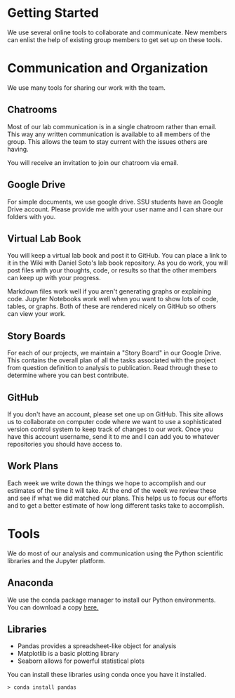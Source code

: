# Getting Started

We use several online tools to collaborate and communicate.  New members
can enlist the help of existing group members to get set up on these
tools.

# Communication and Organization

We use many tools for sharing our work with the team.

## Chatrooms

Most of our lab communication is in a single chatroom rather than email.
This way any written communication is available to all members of the
group.  This allows the team to stay current with the issues others are
having.

You will receive an invitation to join our chatroom via email.

## Google Drive

For simple documents, we use google drive.  SSU students have an Google
Drive account.  Please provide me with your user name and I can share
our folders with you.

## Virtual Lab Book

You will keep a virtual lab book and post it to GitHub.  You can place a
link to it in the Wiki with Daniel Soto's lab book repository.  As you
do work, you will post files with your thoughts, code, or results so
that the other members can keep up with your progress.

Markdown files work well if you aren't generating graphs or explaining
code.  Jupyter Notebooks work well when you want to show lots of code,
tables, or graphs.  Both of these are rendered nicely on GitHub so
others can view your work.

## Story Boards

For each of our projects, we maintain a "Story Board" in our Google
Drive.  This contains the overall plan of all the tasks associated with
the project from question definition to analysis to publication.  Read
through these to determine where you can best contribute.

## GitHub

If you don't have an account, please set one up on GitHub.  This site
allows us to collaborate on computer code where we want to use a
sophisticated version control system to keep track of changes to our
work.  Once you have this account username, send it to me and I can add
you to whatever repositories you should have access to.

## Work Plans

Each week we write down the things we hope to accomplish and our
estimates of the time it will take.  At the end of the week we review
these and see if what we did matched our plans.  This helps us to focus
our efforts and to get a better estimate of how long different tasks
take to accomplish.

# Tools

We do most of our analysis and communication using the Python scientific
libraries and the Jupyter platform.

## Anaconda

We use the conda package manager to install our Python environments.
You can download a copy [here.](http://conda.pydata.org/miniconda.html)

## Libraries

- Pandas provides a spreadsheet-like object for analysis
- Matplotlib is a basic plotting library
- Seaborn allows for powerful statistical plots

You can install these libraries using conda once you have it installed.

```
> conda install pandas
```

